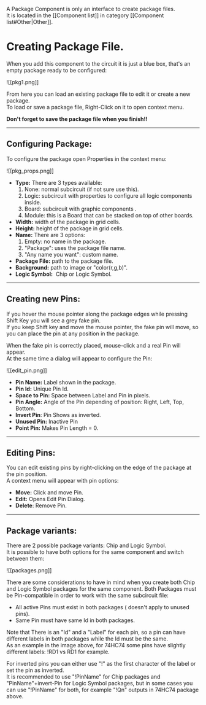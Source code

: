 A Package Component is only an interface to create package files.<br>
It is located in the [[Component list]] in category [[Component list#Other|Other]].

# Creating Package File.

When you add this component to the circuit it is just a blue box, that's an empty package ready to be configured:

![[pkg1.png]]

From here you can load an existing package file to edit it or create a new package.<br>
To load or save a package file, Right-Click on it to open context menu.

**Don't forget to save the package file when you finish!!**

---

## Configuring Package:

To configure the package open Properties in the context menu:

![[pkg_props.png]]

- **Type:** There are 3 types available:<br>
    1. None: normal subcircuit (if not sure use this).<br>
    2. Logic: subcircuit with properties to configure all logic components inside.<br>
    3. Board: subcircuit with graphic components .<br>
    4. Module: this is a Board that can be stacked on top of other boards.<br>
- **Width:** width of the package in grid cells.<br>
- **Height:** height of the package in grid cells.<br>
- **Name:** There are 3 options:<br>
    1. Empty: no name in the package.<br>
    2. "Package": uses the package file name.<br>
    3. "Any name you want": custom name.<br>
- **Package File:** path to the package file.<br>
- **Background:** path to image or "color(r,g,b)".<br>
- **Logic Symbol:**  Chip or Logic Symbol.

---

## Creating new Pins:

If you hover the mouse pointer along the package edges while pressing Shift Key you will see a grey fake pin.<br>
If you keep Shift key and move the mouse pointer, the fake pin will move, so you can place the pin at any position in the package.

When the fake pin is correctly placed, mouse-click and a real Pin will appear.<br>
At the same time a dialog will appear to configure the Pin:

![[edit_pin.png]]

- **Pin Name:** Label shown in the package.
- **Pin Id:** Unique Pin Id.
- **Space to Pin:** Space between Label and Pin in pixels.
- **Pin Angle:** Angle of the Pin depending of position: Right, Left, Top, Bottom.
- **Invert Pin**: Pin Shows as inverted.
- **Unused Pin:** Inactive Pin
- **Point Pin:** Makes Pin Length = 0.

---

## Editing Pins:

You can edit existing pins by right-clicking on the edge of the package at the pin position.<br>
A context menu will appear with pin options:  

- **Move:** Click and move Pin.
- **Edit:** Opens Edit Pin Dialog.
- **Delete**: Remove Pin.

---

## Package variants:

There are 2 possible package variants: Chip and Logic Symbol.<br>
It is possible to have both options for the same component and switch between them:

![[packages.png]]

There are some considerations to have in mind when you create both Chip and Logic Symbol packages for the same component. Both Packages must be Pin-compatible in order to work with the same subcircuit file:

- All active Pins must exist in both packages ( doesn't apply to unused pins).
- Same Pin must have same Id in both packages.

Note that There is an "Id" and a "Label"  for each pin, so a pin can have different labels in both packages while the Id must be the same.<br>
As an example in the image above, for 74HC74  some pins have slightly different labels: !RD1 vs RD1 for example.

For inverted pins you can either use "!" as the first character of the label or set the pin as inverted.<br>
It is recommended to use "!PinName" for Chip packages and "PinName"+invert-Pin for Logic Symbol packages, but in some cases you can use "!PinName" for both, for example "!Qn" outputs in 74HC74 package above.
